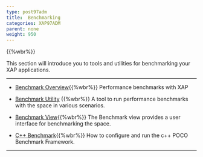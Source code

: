 ```yaml
---
type: post97adm
title:  Benchmarking
categories: XAP97ADM
parent: none
weight: 950
---
```


{{%wbr%}}

This section will introduce you to tools and utilities for benchmarking your XAP applications.

<hr/>

- [Benchmark Overview](./benchmarking-intro.html){{%wbr%}}
Performance benchmarks with XAP

- [Benchmark Utility](./benchmark-utility-cli.html) {{%wbr%}}
A tool to run performance benchmarks with the space in various scenarios.

- [Benchmark View](./benchmark-browser.html){{%wbr%}}
The Benchmark view provides a user interface for benchmarking the space.

- [C++ Benchmark](./benchmark-c++.html){{%wbr%}}
How to configure and run the c++ POCO Benchmark Framework.

<hr/>
